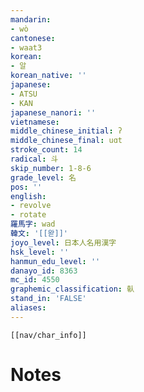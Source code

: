 ```yaml
---
mandarin:
- wò
cantonese:
- waat3
korean:
- 알
korean_native: ''
japanese:
- ATSU
- KAN
japanese_nanori: ''
vietnamese:
middle_chinese_initial: ʔ
middle_chinese_final: uɑt
stroke_count: 14
radical: 斗
skip_number: 1-8-6
grade_level: 名
pos: ''
english:
- revolve
- rotate
羅馬字: wad
韓文: '[[왇]]'
joyo_level: 日本人名用漢字
hsk_level: ''
hanmun_edu_level: ''
danayo_id: 8363
mc_id: 4550
graphemic_classification: 倝
stand_in: 'FALSE'
aliases:
---
```

```meta-bind-embed
[[nav/char_info]]
```

# Notes
